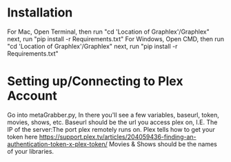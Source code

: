 # Installation
For Mac, Open Terminal, then run "cd 'Location of Graphlex'/Graphlex" next, run "pip install -r Requirements.txt"
For Windows, Open CMD, then run "cd 'Location of Graphlex'/Graphlex" next, run "pip install -r Requirements.txt"

# Setting up/Connecting to Plex Account
Go into metaGrabber.py, In there you'll see a few variables, baseurl, token, movies, shows, etc.
Baseurl should be the url you access plex on, I.E. The IP of the server:The port plex remotely runs on.
Plex tells how to get your token here https://support.plex.tv/articles/204059436-finding-an-authentication-token-x-plex-token/
Movies & Shows should be the names of your libraries.

